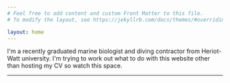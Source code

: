 ```yaml
---
# Feel free to add content and custom Front Matter to this file.
# To modify the layout, see https://jekyllrb.com/docs/themes/#overriding-theme-defaults

layout: home
---
```


 I'm a recently graduated marine biologist and diving contractor from Heriot-Watt university. I'm trying to work out what to do with this website other than hosting my CV so watch this space.

 *******************************
